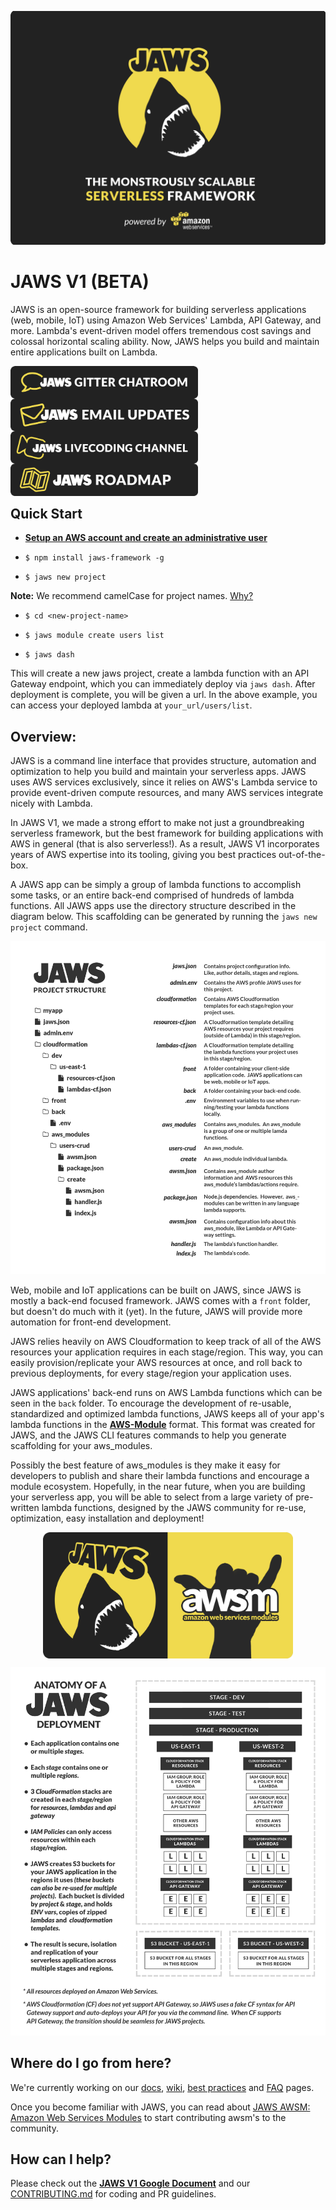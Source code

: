 ![JAWS stack javascript aws node.js express auroradb dynamodb lambda](img/jaws_framework_logo_animated_xl.gif)

JAWS V1 (BETA)
=================================

JAWS is an open-source framework for building serverless applications (web, mobile, IoT) using Amazon Web Services' Lambda, API Gateway, and more.  Lambda's event-driven model offers tremendous cost savings and colossal horizontal scaling ability.  Now, JAWS helps you build and maintain entire applications built on Lambda.

<a class="frame" href="https://gitter.im/jaws-framework/JAWS?utm_source=badge&utm_medium=badge&utm_campaign=pr-badge" target="_blank"><img src="img/jaws_gitter_chatroom.png" align="left" width="300"></a>

<br/><br/>

<a href="http://github.us11.list-manage1.com/subscribe?u=b4fad36768cab222f88338995&id=5f8407dded" target="_blank"><img src="img/jaws_email_list.png" align="left" width="300"></a>

<br/><br/>

<a href="https://www.livecoding.tv/jaws/" target="_blank"><img src="img/jaws_livecoding_channel.png" align="left" width="300"></a>

<br/><br/>

<a href="https://docs.google.com/document/d/1SeTgtsQc620vcwgGMZ4F2yuWVf-A3JmpTn1VT8pKYsA/edit?usp=sharing" target="_blank"><img src="img/jaws_roadmap.png" align="left" width="300"></a>

<br/><br/><br/>

## Quick Start

*  **[Setup an AWS account and create an administrative user](https://github.com/jaws-framework/JAWS/wiki/v1:-AWS-Account-setup)**

*  ```$ npm install jaws-framework -g```

*  ```$ jaws new project```

 **Note:** We recommend camelCase for project names. [Why?](https://github.com/jaws-framework/JAWS/wiki/Best-practices#project-names)

*  ```$ cd <new-project-name>```

*  ```$ jaws module create users list```

* ```$ jaws dash```

This will create a new jaws project, create a lambda function with an API Gateway endpoint, which you can immediately deploy via
`jaws dash`.  After deployment is complete, you will be given a url.  In the above example, you can access your
deployed lambda at `your_url/users/list`.

## Overview:

JAWS is a command line interface that provides structure, automation and optimization to help you build and maintain your serverless apps.  JAWS uses AWS services exclusively, since it relies on AWS's Lambda service to provide event-driven compute resources, and many AWS services integrate nicely with Lambda.

In JAWS V1, we made a strong effort to make not just a groundbreaking serverless framework, but the best framework for building applications with AWS in general (that is also serverless!).  As a result, JAWS V1 incorporates years of AWS expertise into its tooling, giving you best practices out-of-the-box.

A JAWS app can be simply a group of lambda functions to accomplish some tasks, or an entire back-end comprised of hundreds of lambda functions.  All JAWS apps use the directory structure described in the diagram below.  This scaffolding can be generated by running the `jaws new project` command.

![jaws framework structural diagram](img/jaws_files_diagram.png)

Web, mobile and IoT applications can be built on JAWS, since JAWS is mostly a back-end focused framework.  JAWS comes with a `front` folder, but doesn't do much with it (yet).  In the future, JAWS will provide more automation for front-end development.

JAWS relies heavily on AWS Cloudformation to keep track of all of the AWS resources your application requires in each stage/region.  This way, you can easily provision/replicate your AWS resources at once, and roll back to previous deployments, for every stage/region your application uses.

JAWS applications' back-end runs on AWS Lambda functions which can be seen in the `back` folder.  To encourage the development of re-usable, standardized and optimized lambda functions, JAWS keeps all of your app's lambda functions in the **[AWS-Module](https://github.com/awsm-org/awsm)** format.  This format was created for JAWS, and the JAWS CLI features commands to help you generate scaffolding for your aws_modules.

Possibly the best feature of aws_modules is they make it easy for developers to publish and share their lambda functions and encourage a module ecosystem.  Hopefully, in the near future, when you are building your serverless app, you will be able to select from a large variety of pre-written lambda functions, designed by the JAWS community for re-use, optimization, easy installation and deployment!

<p align="center">
<a href="https://github.com/awsm-org/awsm" target="_blank"><img src="img/jaws_and_awsm.png" align="center" width="400" alt="awsm aws-module jaws"></a>
</p>


![jaws framework deployment diagram](img/jaws_deployment_diagram.png)

## Where do I go from here?

We're currently working on our [docs](./docs/), [wiki](https://github.com/jaws-framework/JAWS/wiki), [best practices](https://github.com/jaws-framework/JAWS/wiki/Best-practices) and [FAQ](https://github.com/jaws-framework/JAWS/wiki/FAQ) pages.

Once you become familiar with JAWS, you can read about [JAWS AWSM: Amazon Web Services Modules](https://github.com/awsm-org/awsm) to start contributing awsm's to the community.

## How can I help?

Please check out the **[JAWS V1 Google Document](https://docs.google.com/document/d/1SeTgtsQc620vcwgGMZ4F2yuWVf-A3JmpTn1VT8pKYsA/edit#)** and our [CONTRIBUTING.md](./CONTRIBUTING.md) for coding and PR guidelines.
